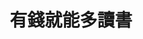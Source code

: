 ---
title: 有錢就能多讀書
description: 寫書的人就是把腦袋裡面的東西輸出，讀書的人就是不斷的把別人腦袋裡的東西輸入，就好像電腦在做copy & paste 一樣，讀書不一定會有錢，有錢也不一定要讀書，那為什麼要讀書？就是為了讓自己在看事情、想事情、決定事情的時候能有更多別人輸出的經驗，透過這些經驗增加自己決定事情成功的機率。
image: cover.png
  

# Badge style
style:
    background: 
    color: 
---